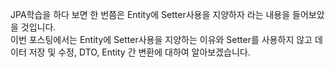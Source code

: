 JPA학습을 하다 보면 한 번쯤은 Entity에 Setter사용을 지양하자 라는 내용을 들어보았을 것입니다.   
이번 포스팅에서는 Entity에 Setter사용을 지양하는 이유와 Setter를 사용하지 않고 데이터 저장 및 수정, DTO, Entity 간 변환에 대하여 알아보겠습니다.
